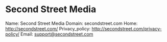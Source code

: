 
# Second Street Media

Name: Second Street Media
Domain: secondstreet.com
Home: http://secondstreet.com/
Privacy_policy: http://secondstreet.com/privacy-policy/
Email: support@secondstreet.com
